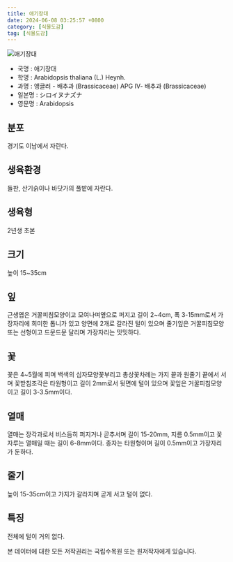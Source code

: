 ```yaml
---
title: 애기장대
date: 2024-06-08 03:25:57 +0800
category: [식물도감]
tag: [식물도감]
---
```




![애기장대](/fileUpload/plants/basic/Cruciferae/Arabidopsis/8298/8298_1_th2.jpg)
- 국명 : 애기장대
- 학명 : Arabidopsis thaliana (L.) Heynh.
- 과명 : 앵글러 - 배추과 (Brassicaceae) APG Ⅳ- 배추과 (Brassicaceae)
- 일본명 : シロイヌナズナ
- 영문명 : Arabidopsis


## 분포
경기도 이남에서 자란다.
## 생육환경
들판, 산기슭이나 바닷가의 풀밭에 자란다.
## 생육형
2년생 초본
## 크기
높이 15~35cm
## 잎
근생엽은 거꿀피침모양이고 모여나며옆으로 퍼지고 길이 2~4cm, 폭 3-15mm로서 가장자리에 희미한 톱니가 있고 양면에 2개로 갈라진 털이 있으며 줄기잎은 거꿀피침모양 또는 선형이고 드문드문 달리며 가장자리는 밋밋하다.
## 꽃
꽃은 4~5월에 피며 백색의 십자모양꽃부리고 총상꽃차례는 가지 끝과 원줄기 끝에서 서며 꽃받침조각은 타원형이고 길이 2mm로서 뒷면에 털이 있으며 꽃잎은 거꿀피침모양이고 길이 3-3.5mm이다.
## 열매
열매는 장각과로서 비스듬히 퍼지거나 곧추서며 길이 15-20mm, 지름 0.5mm이고 꽃자루는 열매일 때는 길이 6-8mm이다. 종자는 타원형이며 길이 0.5mm이고 가장자리가 둔하다.
## 줄기
높이 15-35cm이고 가지가 갈라지며 곧게 서고 털이 없다.
## 특징
전체에 털이 거의 없다.






본 데이터에 대한 모든 저작권리는 국립수목원 또는 원저작자에게 있습니다.
